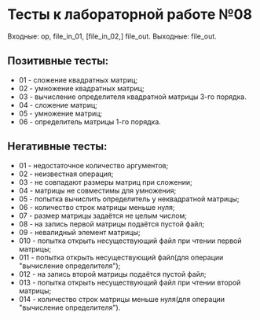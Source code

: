 # Тесты к лабораторной работе №08

Входные: op, file_in_01, [file_in_02,] file_out.
Выходные: file_out.

## Позитивные тесты:
- 01 - сложение квадратных матриц;
- 02 - умножение квадратных матриц;
- 03 - вычисление определителя квадратной матрицы 3-го порядка.
- 04 - сложение матриц;
- 05 - умножение матриц;
- 06 - определитель матрицы 1-го порядка.

## Негативные тесты:
- 01 - недостаточное количество аргументов;
- 02 - неизвестная операция;
- 03 - не совпадают размеры матриц при сложении;
- 04 - матрицы не совместимы для умножения;
- 05 - попытка вычислить определитель у неквадратной матрицы;
- 06 - количество строк матрицы меньше нуля;
- 07 - размер матрицы задаётся не целым числом;
- 08 - на запись первой матрицы подаётся пустой файл;
- 09 - невалидный элемент матрицы;
- 010 - попытка открыть несуществующий файл при чтении первой матрицы;
- 011 - попытка открыть несуществующий файл(для операции "вычисление определителя");
- 012 - на запись второй матрицы подаётся пустой файл;
- 013 - попытка открыть несуществующий файл при чтении второй матрицы;
- 014 - количество строк матрицы меньше нуля(для операции "вычисление определителя").